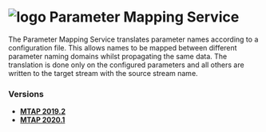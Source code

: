 # ![logo](/Media/branding.png) Parameter Mapping Service

The Parameter Mapping Service translates parameter names according to a configuration file. This allows names to be mapped between different parameter naming domains whilst propagating the same data. 
The translation is done only on the configured parameters and all others are written to the target stream with the source stream name.

### Versions
- [**MTAP 2019.2**](2019.2/README.md)<br>
- [**MTAP 2020.1**](2020.1/README.md)<br>